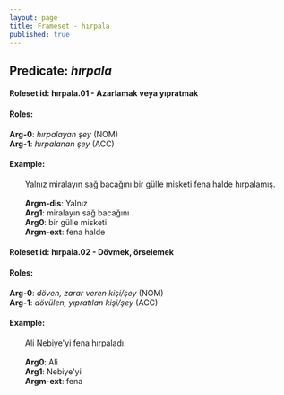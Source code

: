 ```yaml
---
layout: page
title: Frameset - hırpala
published: true
---
```

<h2>Predicate: <i>hırpala</i></h2>
<h4>Roleset id: hırpala.01 - Azarlamak veya yıpratmak<br>
<h4>Roles:</h4>
<b>Arg-0</b>: <i>hırpalayan şey</i>  (NOM) <br>
<b>Arg-1</b>: <i>hırpalanan şey</i>  (ACC) <br>
<h4>Example:</h4>
&emsp;&emsp;Yalnız miralayın sağ bacağını bir gülle misketi fena halde hırpalamış.<br><br>
&emsp;&emsp;<b>Argm-dis</b>:  Yalnız<br>
&emsp;&emsp;<b>Arg1</b>:  miralayın sağ bacağını<br>
&emsp;&emsp;<b>Arg0</b>:  bir gülle misketi<br>
&emsp;&emsp;<b>Argm-ext</b>:  fena halde<br>

<h4>Roleset id: hırpala.02 - Dövmek, örselemek<br>
<h4>Roles:</h4>
<b>Arg-0</b>: <i>döven, zarar veren kişi/şey</i>  (NOM) <br>
<b>Arg-1</b>: <i>dövülen, yıpratılan kişi/şey</i>  (ACC) <br>
<h4>Example:</h4>
&emsp;&emsp;Ali Nebiye'yi fena hırpaladı.<br><br>
&emsp;&emsp;<b>Arg0</b>:  Ali<br>
&emsp;&emsp;<b>Arg1</b>:  Nebiye'yi<br>
&emsp;&emsp;<b>Argm-ext</b>:  fena<br>

